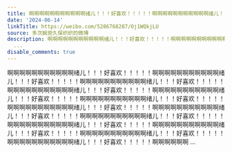 ```yaml
---
title: 啊啊啊啊啊啊啊啊啊啊啊绪儿！！！好喜欢！！！！！啊啊啊啊啊啊啊啊啊啊啊绪儿！！！好喜欢！！！！！啊啊啊啊啊啊啊啊啊啊啊绪儿！！！好喜欢！！！！！啊啊啊...
date: '2024-06-14'
linkTitle: https://weibo.com/5286768287/Oj1WQkjLU
source: 多次婉拒久保织织的微博
description: 啊啊啊啊啊啊啊啊啊啊啊绪儿！！！好喜欢！！！！！啊啊啊啊啊啊啊啊啊啊啊绪儿！！！好喜欢！！！！！啊啊啊啊啊啊啊啊啊啊啊绪儿！！！好喜欢！！！！！啊啊啊啊啊啊啊啊啊啊啊绪儿！！！好喜欢！！！！！啊啊啊啊啊啊啊啊啊啊啊绪儿！！！好喜欢！！！！！啊啊啊啊啊啊啊啊啊啊啊绪儿！！！好喜欢！！！！！啊啊啊啊啊啊啊啊啊啊啊绪儿！！！好喜欢！！！！！啊啊啊啊啊啊啊啊啊啊啊绪儿！！！好喜欢！！！！！啊啊啊啊啊啊啊啊啊啊啊绪儿！！！好喜欢！！！！！啊啊啊啊啊啊啊啊啊啊啊绪儿！！！好喜欢！！！！！啊啊啊啊啊啊啊啊啊啊啊绪儿！！！好喜欢！！！！！啊啊啊啊啊啊啊啊啊啊啊绪儿！！！好喜欢！！！！！啊啊啊啊啊啊啊啊啊啊啊绪儿！！！好喜欢！！！！！啊啊啊啊啊啊
  ...
disable_comments: true
---
```

啊啊啊啊啊啊啊啊啊啊啊绪儿！！！好喜欢！！！！！啊啊啊啊啊啊啊啊啊啊啊绪儿！！！好喜欢！！！！！啊啊啊啊啊啊啊啊啊啊啊绪儿！！！好喜欢！！！！！啊啊啊啊啊啊啊啊啊啊啊绪儿！！！好喜欢！！！！！啊啊啊啊啊啊啊啊啊啊啊绪儿！！！好喜欢！！！！！啊啊啊啊啊啊啊啊啊啊啊绪儿！！！好喜欢！！！！！啊啊啊啊啊啊啊啊啊啊啊绪儿！！！好喜欢！！！！！啊啊啊啊啊啊啊啊啊啊啊绪儿！！！好喜欢！！！！！啊啊啊啊啊啊啊啊啊啊啊绪儿！！！好喜欢！！！！！啊啊啊啊啊啊啊啊啊啊啊绪儿！！！好喜欢！！！！！啊啊啊啊啊啊啊啊啊啊啊绪儿！！！好喜欢！！！！！啊啊啊啊啊啊啊啊啊啊啊绪儿！！！好喜欢！！！！！啊啊啊啊啊啊啊啊啊啊啊绪儿！！！好喜欢！！！！！啊啊啊啊啊啊 ...